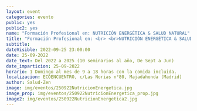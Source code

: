 ```yaml
---
layout: event
categories: evento
public: yes
public2: yes
name: "Formación Profesional en: NUTRICIÓN ENERGÉTICA & SALUD NATURAL"
title: "Formación Profesional en: <br> <br>NUTRICIÓN ENERGÉTICA & SALUD NATURAL <br> <br>Enfoque Holístico aunando el punto de vista de la Medicina Natural y Biológica con la Filosofía y Medicina Oriental"
subtitle:
dateVisible: 2022-09-25 23:00:00
date: 25-09-2022
date_text: Del 2022 a 2025 (10 seminarios al año, De Sept a Jun)
date_imparticion: 25-09-2022
horario: 1 Domingo al mes de 9 a 18 horas con la comida incluida.
localizacion: ECOENCUENTRO, c/Las Norias n°80, Majadahonda (Madrid)
author: Salud-Zen
image: img/eventos/250922NutricionEnergetica.jpg
image_prop: img/eventos/250922NutricionEnergetica_prop.jpg
image2: img/eventos/250922NutricionEnergetica2.jpg
---
```

